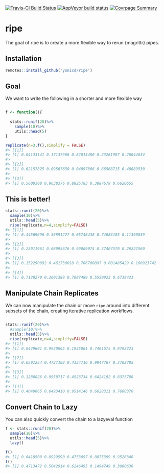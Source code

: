 
<!-- README.md is generated from README.Rmd. Please edit that file -->

<!-- badges: start -->

[![Travis-CI Build
Status](https://travis-ci.org/yonicd/ripe.svg?branch=master)](https://travis-ci.org/yonicd/ripe)
[![AppVeyor build
status](https://ci.appveyor.com/api/projects/status/github/yonicd/ripe?branch=master&svg=true)](https://ci.appveyor.com/project/yonicd/ripe)
[![Covrpage
Summary](https://img.shields.io/badge/covrpage-Last_Build_2019_11_20-brightgreen.svg)](http://tinyurl.com/vzcsnsa)
<!-- badges: end -->

# ripe

The goal of ripe is to create a more flexible way to rerun {magrittr}
pipes.

## Installation

``` r
remotes::install_github('yonicd/ripe')
```

## Goal

We want to write the following in a shorter and more flexible way

``` r

f <- function(){
  
  stats::runif(20)%>%
    sample(10)%>%
    utils::head(5)
}

replicate(n=3,f(),simplify = FALSE)
#> [[1]]
#> [1] 0.04133141 0.17137966 0.82015480 0.23261987 0.26044634
#> 
#> [[2]]
#> [1] 0.62157825 0.09567650 0.04897866 0.66568715 0.48089530
#> 
#> [[3]]
#> [1] 0.5600308 0.9638376 0.8825783 0.3887679 0.6620655
```

## This is better\!

``` r
stats::runif(20)%>%
  sample(10)%>%
  utils::head(5)%>%
  ripe(replicate,n=4,simplify=FALSE)
#> [[1]]
#> [1] 0.44569696 0.56891227 0.05746438 0.74083185 0.11390839
#> 
#> [[2]]
#> [1] 0.25011961 0.08995676 0.99009074 0.37407570 0.26222560
#> 
#> [[3]]
#> [1] 0.152290092 0.461730018 0.706700897 0.001485429 0.160923742
#> 
#> [[4]]
#> [1] 0.7128270 0.2601389 0.7007489 0.5550923 0.6739421
```

## Manipulate Chain Replicates

We can now manipulate the chain or move `ripe` around into different
subsets of the chain, creating iterative replication workflows.

``` r

stats::runif(20)%>%
  #sample(10)%>%
  utils::head(5)%>%
  ripe(replicate,n=4,simplify=FALSE)
#> [[1]]
#> [1] 0.6429601 0.9930065 0.1935061 0.7401675 0.9792223
#> 
#> [[2]]
#> [1] 0.6591254 0.4737102 0.4134716 0.9947767 0.3702785
#> 
#> [[3]]
#> [1] 0.1280826 0.9950717 0.4523734 0.6424192 0.8375788
#> 
#> [[4]]
#> [1] 0.4049065 0.6493410 0.9514146 0.6628311 0.7660370
```

## Convert Chain to Lazy

You can also quickly convert the chain to a lazyeval function

``` r
f <- stats::runif(20)%>%
  sample(10)%>%
  utils::head(5)%>%
  lazy()

f()
#> [1] 0.6418508 0.8929590 0.4753697 0.8075399 0.9526340
f()
#> [1] 0.4713472 0.5042914 0.6246495 0.1494749 0.3800630
```

